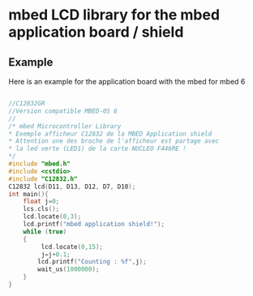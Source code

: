 # mbed LCD library for the mbed application board / shield


## Example

Here is an example for the application board with the mbed for mbed 6
```cpp

//C12832GR
//Version compatible MBED-0S 6
//
/* mbed Microcontroller Library
* Exemple afficheur C12832 de la MBED Application shield
* Attention une des broche de l'afficheur est partage avec
* la led verte (LED1) de la carte NUCLEO F446RE !
*/
#include "mbed.h"
#include <cstdio>
#include "C12832.h"
C12832 lcd(D11, D13, D12, D7, D10);
int main(){
    float j=0;
    lcs.cls();
    lcd.locate(0,3);
    lcd.printf("mbed application shield!");
    while (true)
    {
         lcd.locate(0,15);
         j=j+0.1;
        lcd.printf("Counting : %f",j);
        wait_us(1000000);
    }
}
